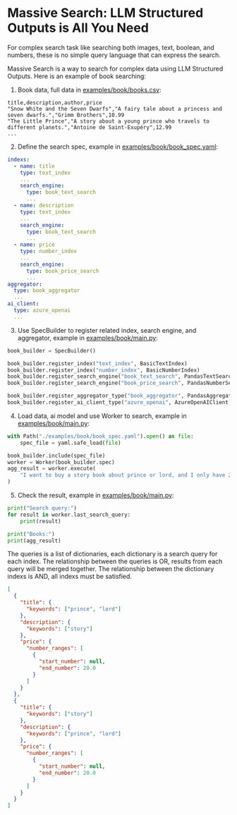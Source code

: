 Massive Search: LLM Structured Outputs is All You Need
=================

For complex search task like searching both images, text, boolean, and numbers,
these is no simple query language that can express the search.

Massive Search is a way to search for complex data using LLM Structured Outputs.
Here is an example of book searching:

1. Book data, full data in [examples/book/books.csv](examples/book/books.csv):

``` csv
title,description,author,price
"Snow White and the Seven Dwarfs","A fairy tale about a princess and seven dwarfs.","Grimm Brothers",10.99
"The Little Prince","A story about a young prince who travels to different planets.","Antoine de Saint-Exupéry",12.99
...
```

2. Define the search spec, example in [examples/book/book_spec.yaml](examples/book/book_spec.yaml):

``` yaml
indexs:
  - name: title
    type: text_index
    ...
    search_engine:
      type: book_text_search
      ...
  - name: description
    type: text_index
    ...
    search_engine:
      type: book_text_search
      ...
  - name: price
    type: number_index
    ...
    search_engine:
      type: book_price_search
      ...
aggregator:
  type: book_aggregator
  ...
ai_client:
  type: azure_openai
  ...
```

3. Use SpecBuilder to register related index, search engine, and aggregator, example in [examples/book/main.py](examples/book/main.py):

``` python
book_builder = SpecBuilder()

book_builder.register_index("text_index", BasicTextIndex)
book_builder.register_index("number_index", BasicNumberIndex)
book_builder.register_search_engine("book_text_search", PandasTextSearchEngine)
book_builder.register_search_engine("book_price_search", PandasNumberSearchEngine)

book_builder.register_aggregator_type("book_aggregator", PandasAggregator)
book_builder.register_ai_client_type("azure_openai", AzureOpenAIClient)
```

4. Load data, ai model and use Worker to search, example in [examples/book/main.py](examples/book/main.py):

``` python
with Path("./examples/book/book_spec.yaml").open() as file:
    spec_file = yaml.safe_load(file)

book_builder.include(spec_file)
worker = Worker(book_builder.spec)
agg_result = worker.execute(
    "I want to buy a story book about prince or lord, and I only have 20 dollars.",
)
```

5. Check the result, example in [examples/book/main.py](examples/book/main.py):

``` python
print("Search query:")
for result in worker.last_search_query:
    print(result)

print("Books:")
print(agg_result)
```

The queries is a list of dictionaries, each dictionary is a search query for each index.
The relationship between the queries is OR, results from each query will be merged together.
The relationship between the dictionary indexs is AND, all indexs must be satisfied.


``` json
[
  {
    "title": {
      "keywords": ["prince", "lord"]
    },
    "description": {
      "keywords": ["story"]
    },
    "price": {
      "number_ranges": [
        {
          "start_number": null,
          "end_number": 20.0
        }
      ]
    }
  },
  {
    "title": {
      "keywords": ["story"]
    },
    "description": {
      "keywords": ["prince", "lord"]
    },
    "price": {
      "number_ranges": [
        {
          "start_number": null,
          "end_number": 20.0
        }
      ]
    }
  }
]
```